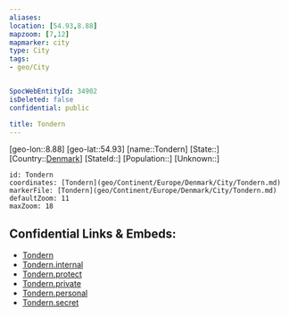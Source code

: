 ```yaml
---
aliases: 
location: [54.93,8.88]
mapzoom: [7,12] 
mapmarker: city 
type: City
tags:
- geo/City


SpocWebEntityId: 34902
isDeleted: false
confidential: public

title: Tondern
---
```

[geo-lon::8.88]
[geo-lat::54.93]
[name::Tondern]
[State::]
[Country::[Denmark](geo/Continent/Europe/Denmark.md)]
[StateId::]
[Population::]
[Unknown::]


```leaflet
id: Tondern
coordinates: [Tondern](geo/Continent/Europe/Denmark/City/Tondern.md)
markerFile: [Tondern](geo/Continent/Europe/Denmark/City/Tondern.md)
defaultZoom: 11 
maxZoom: 18
```


## Confidential Links & Embeds: 
- [Tondern](../../../../../../_public/geo/Continent/Europe/Denmark/City/Tondern.md) 
- [Tondern.internal](../../../../../../_internal/geo/Continent/Europe/Denmark/City/Tondern.internal.md) 
- [Tondern.protect](../../../../../../_protect/geo/Continent/Europe/Denmark/City/Tondern.protect.md) 
- [Tondern.private](../../../../../../_private/geo/Continent/Europe/Denmark/City/Tondern.private.md) 
- [Tondern.personal](../../../../../../_personal/geo/Continent/Europe/Denmark/City/Tondern.personal.md) 
- [Tondern.secret](../../../../../../_secret/geo/Continent/Europe/Denmark/City/Tondern.secret.md) 

